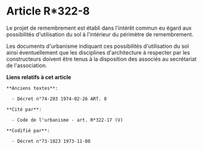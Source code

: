 # Article R*322-8

Le projet de remembrement est établi dans l'intérêt commun eu égard aux possibilités d'utilisation du sol à l'intérieur du
périmètre de remembrement.

Les documents d'urbanisme indiquant ces possibilités d'utilisation du sol ainsi éventuellement que les disciplines
d'architecture à respecter par les constructeurs doivent être tenus à la disposition des associés au secrétariat de
l'association.

**Liens relatifs à cet article**

	**Anciens textes**:

	  - Décret n°74-203 1974-02-26 ART. 8

	**Cité par**:

	  - Code de l'urbanisme - art. R*322-17 (V)

	**Codifié par**:

	  - Décret n°73-1023 1973-11-08
